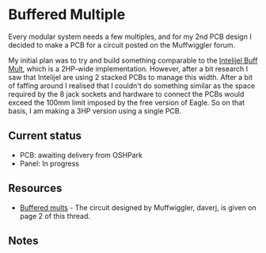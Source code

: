 # Buffered Multiple

Every modular system needs a few multiples, and for my 2nd PCB design I decided to make a PCB for a circuit posted on the Muffwiggler forum.

My initial plan was to try and build something comparable to the [Intelijel Buff Mult](http://www.intellijel.com/eurorack-modules/buff-mult/), which is a 2HP-wide implementation. However, after a bit research I saw that Intelijel are using 2 stacked PCBs to manage this width. After a bit of faffing around I realised that I couldn't do something similar as the space required by the 8 jack sockets and hardware to connect the PCBs would exceed the 100mm limit imposed by the free version of Eagle. So on that basis, I am making a 3HP version using a single PCB.

## Current status

* PCB: awaiting delivery from OSHPark
* Panel: In progress

## Resources

* [Buffered mults](http://www.muffwiggler.com/forum/viewtopic.php?t=74951) - The circuit designed by Muffwiggler, daverj, is given on page 2 of this thread.

## Notes




